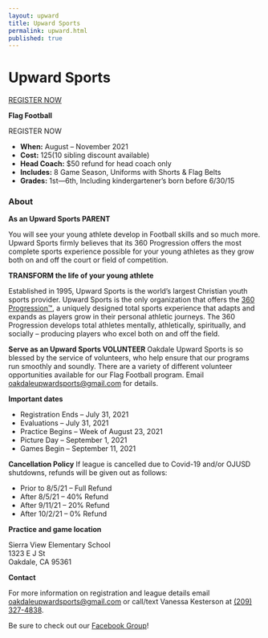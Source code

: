 ```yaml
---
layout: upward
title: Upward Sports
permalink: upward.html
published: true
---
```


# Upward Sports

<a class="upward-register-btn" href="https://registration.upward.org/UPW80124">REGISTER NOW</a>

**Flag Football**

REGISTER NOW

- **When:** August – November 2021
- **Cost:** $125 ($10 sibling discount available)
- **Head Coach:** $50 refund for head coach only
- **Includes:** 8 Game Season, Uniforms with Shorts & Flag Belts
- **Grades:** 1st—6th, Including kindergartener’s born before 6/30/15

### About

**As an Upward Sports PARENT**

You will see your young athlete develop in Football skills and so much more. Upward Sports firmly believes that its 360 Progression offers the most complete sports experience possible for your young athletes as they grow both on and off the court or field of competition.

**TRANSFORM the life of your young athlete**

Established in 1995, Upward Sports is the world’s largest Christian youth sports provider. Upward Sports is the only organization that offers the [360 Progression™](https://www.upward.org/about/360progression), a uniquely designed total sports experience that adapts and expands as players grow in their personal athletic journeys. The 360 Progression develops total athletes mentally, athletically, spiritually, and socially – producing players who excel both on and off the field.

**Serve as an Upward Sports VOLUNTEER**
Oakdale Upward Sports is so blessed by the service of volunteers, who help ensure that our programs run smoothly and soundly. There are a variety of different volunteer opportunities available for our Flag Football program. Email [oakdaleupwardsports@gmail.com](mailto:oakdaleupwardsports@gmail.com) for details.

**Important dates**
- Registration Ends – July 31, 2021
- Evaluations – July 31, 2021
- Practice Begins – Week of August 23, 2021
- Picture Day – September 1, 2021
- Games Begin – September 11, 2021

**Cancellation Policy**
If league is cancelled due to Covid-19 and/or OJUSD shutdowns, refunds will be given out as follows:
- Prior to 8/5/21 – Full Refund
- After 8/5/21 – 40% Refund
- After 9/11/21 – 20% Refund
- After 10/2/21 – 0% Refund

**Practice and game location**

Sierra View Elementary School<br />
1323 E J St<br />
Oakdale, CA  95361

**Contact**

For more information on registration and league details email [oakdaleupwardsports@gmail.com](mailto:oakdaleupwardsports@gmail.com) or call/text Vanessa Kesterson at [(209) 327-4838](tel:+12093274838).

Be sure to check out our [Facebook Group](https://www.facebook.com/groups/190504948346754/)!
